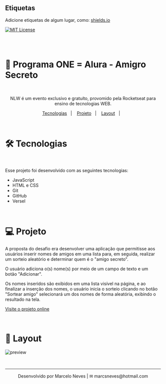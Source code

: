 
## Etiquetas

Adicione etiquetas de algum lugar, como: [shields.io](https://shields.io/)

[![MIT License](https://img.shields.io/badge/License-MIT-green.svg)](https://choosealicense.com/licenses/mit/)

</br>
</br>

# 🚀 Programa ONE = Alura - Amigro Secreto

</br>

<p align="center">
NLW é um evento exclusivo e gratuíto, provomido pela Rocketseat para ensino de tecnologias WEB. <br/>
</p>

<p align="center">
  <a href="#-tecnologias">Tecnologias</a>&nbsp;&nbsp;&nbsp;|&nbsp;&nbsp;&nbsp;
  <a href="#-projeto">Projeto</a>&nbsp;&nbsp;&nbsp;|&nbsp;&nbsp;&nbsp;
  <a href="#-layout">Layout</a>&nbsp;&nbsp;&nbsp;|&nbsp;&nbsp;&nbsp;
</p>

<br>

# 🛠 Tecnologias

</br>

Esse projeto foi desenvolvido com as seguintes tecnologias:

- JavaScript
- HTML e CSS
- Git
- GitHub
- Versel

</br>

# 💻 Projeto

A proposta do desafio era desenvolver uma aplicação que permitisse aos usuários inserir nomes de amigos em uma lista para, em seguida, realizar um sorteio aleatório e determinar quem é o "amigo secreto".

O usuário adiciona o(s) nome(s) por meio de um campo de texto e um botão "Adicionar".

Os nomes inseridos são exibidos em uma lista visível na página, e ao finalizar a inserção dos nomes, o usuário inicia o sorteio clicando no botão "Sortear amigo" selecionará um dos nomes de forma aleatória, exibindo o resultado na tela.

[Visite o projeto online](https://marcelosnows.github.io/nlw-spacetime/)

</br>

# 🔖 Layout

![preview](.github/ProjectPreview.png)

</br>

---

<p align="center">
  Desenvolvido por Marcelo Neves | ✉ marcsneves@hotmail.com
</p>

